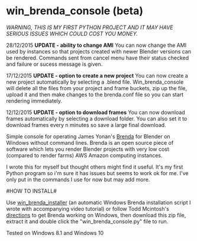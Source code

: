 # win_brenda_console (beta)

*WARNING, THIS IS MY FIRST PYTHON PROJECT AND IT MAY HAVE SERIOUS ISSUES WHICH COULD COST YOU MONEY.*



28/12/2015 **UPDATE - ability to change AMI**
You can now change the AMI used by instances so that projects created with newer Blender versions can be rendered. Commands sent from cancel menu have their status checked and failure or sucess message is given.

17/12/2015 **UPDATE - option to create a new project**
You can now create a new project automatically by selecting a .blend file. Win_brenda_console will delete all the files from your project and frame buckets, zip up the file, upload it and then make changes to the brenda.conf file so you can start rendering immediately.

12/12/2015 **UPDATE - option to download frames**
You can now download frames automatically by selecting a download folder. You can also set it to download frames every n minutes so save a large final download.


Simple console for operating James Yonan's [Brenda](https://github.com/jamesyonan/brenda) for Blender on Windows without command lines. Brenda is an open source piece of software which lets you render Blender projects with very low cost (compared to render farms) AWS Amazon computing instances.

I wrote this for myself but thought others might find it useful. It's my first Python program so i'm sure it has issues but seems to work ok for me. I've only put in the commands I use for now but may add more.
 
#HOW TO INSTALL#

Use [win_brenda_installer](https://github.com/rider-rebooted/win_brenda_installer) (an automatic Windows Brenda installation script I wrote with accompanying video tutorial) or follow Todd Mcintosh's [directions](http://brendapro.com/forum/viewtopic.php?f=0&t=76&sid=e6bc8c5335e35bab0605da5a5a6f9965) to get Brenda working on Windows, then download this zip file, extract it and double click the "win_brenda_console.py" file to run.


Tested on Windows 8.1 and Windows 10


